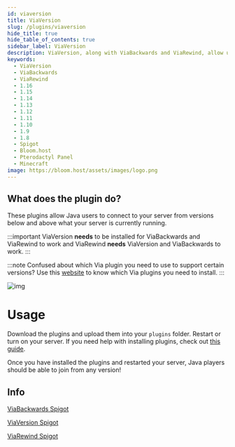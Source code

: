 ```yaml
---
id: viaversion
title: ViaVersion
slug: /plugins/viaversion
hide_title: true
hide_table_of_contents: true
sidebar_label: ViaVersion
description: ViaVersion, along with ViaBackwards and ViaRewind, allow users using different versions than your server version to connect and play.
keywords:
  - ViaVersion
  - ViaBackwards
  - ViaRewind
  - 1.16
  - 1.15
  - 1.14
  - 1.13
  - 1.12
  - 1.11
  - 1.10
  - 1.9
  - 1.8
  - Spigot
  - Bloom.host
  - Pterodactyl Panel
  - Minecraft
image: https://bloom.host/assets/images/logo.png
---
```


## What does the plugin do?
These plugins allow Java users to connect to your server from versions below and above what your server is currently running.  

:::important
ViaVersion **needs** to be installed for ViaBackwards and ViaRewind to work and ViaRewind **needs** ViaVersion and ViaBackwards to work.
:::

:::note
Confused about which Via plugin you need to use to support certain versions? Use this [website](https://jo0001.github.io/ViaSetup/?lang=en) to know which Via plugins you need to install.
:::

![img](/imgs/plugins_and_modifications/plugins/viaversion/1.png)

# Usage
Download the plugins and upload them into your `plugins` folder. Restart or turn on your server. If you need help with installing plugins, check out [this guide](https://docs.bloom.host/installing-plugins).

Once you have installed the plugins and restarted your server, Java players should be able to join from any version!

## Info

[ViaBackwards Spigot](https://www.spigotmc.org/resources/viabackwards.27448/)  

[ViaVersion Spigot](https://www.spigotmc.org/resources/viaversion.19254/)  

[ViaRewind Spigot](https://www.spigotmc.org/resources/viarewind.52109/)
